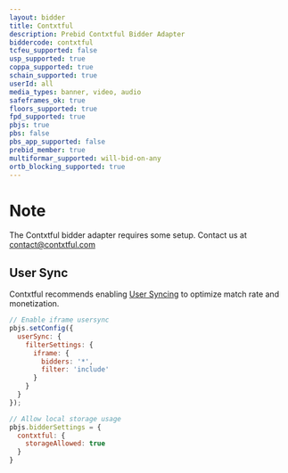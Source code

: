 ```yaml
---
layout: bidder
title: Contxtful
description: Prebid Contxtful Bidder Adapter
biddercode: contxtful
tcfeu_supported: false
usp_supported: true
coppa_supported: true
schain_supported: true
userId: all
media_types: banner, video, audio
safeframes_ok: true
floors_supported: true
fpd_supported: true 
pbjs: true
pbs: false
pbs_app_supported: false
prebid_member: true
multiformar_supported: will-bid-on-any
ortb_blocking_supported: true
---
```


# Note

The Contxtful bidder adapter requires some setup. Contact us at [contact@contxtful.com](mailto:contact@contxtful.com)

## User Sync
Contxtful recommends enabling [User Syncing](https://docs.prebid.org/dev-docs/publisher-api-reference/setConfig.html#setConfig-Configure-User-Syncing) to optimize match rate and monetization.

```javascript
// Enable iframe usersync 
pbjs.setConfig({
  userSync: {
    filterSettings: {
      iframe: {
        bidders: '*',
        filter: 'include'
      }
    }
  }
});

// Allow local storage usage
pbjs.bidderSettings = {
  contxtful: {
    storageAllowed: true
  }
}
```
